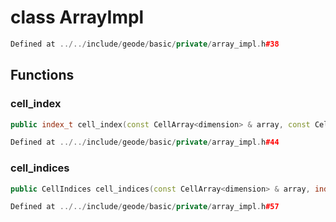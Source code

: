 # class ArrayImpl

```cpp
Defined at ../../include/geode/basic/private/array_impl.h#38
```

## Functions

### cell_index

```cpp
public index_t cell_index(const CellArray<dimension> & array, const CellIndices & index)
```

```cpp
Defined at ../../include/geode/basic/private/array_impl.h#44
```

### cell_indices

```cpp
public CellIndices cell_indices(const CellArray<dimension> & array, index_t index)
```

```cpp
Defined at ../../include/geode/basic/private/array_impl.h#57
```




